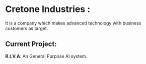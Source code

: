 # Cretone Industries :

It is a company which makes advanced technology with business customers as target.

## Current Project:

**R.I.V.A**: An General Purpose AI system. 
